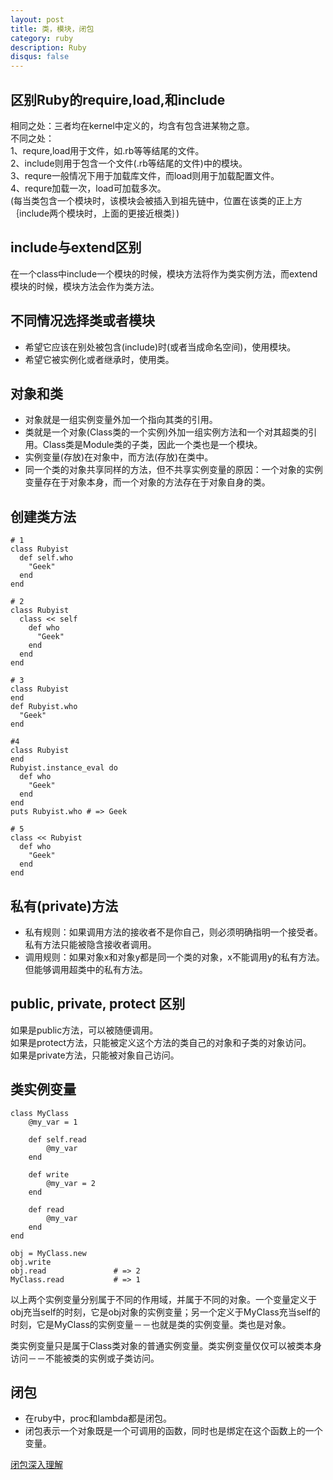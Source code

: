 ```yaml
---
layout: post
title: 类，模块，闭包
category: ruby
description: Ruby
disqus: false
---
```


## 区别Ruby的require,load,和include   
相同之处：三者均在kernel中定义的，均含有包含进某物之意。   
不同之处：   
1、requre,load用于文件，如.rb等等结尾的文件。   
2、include则用于包含一个文件(.rb等结尾的文件)中的模块。   
3、requre一般情况下用于加载库文件，而load则用于加载配置文件。   
4、requre加载一次，load可加载多次。   
(每当类包含一个模块时，该模块会被插入到祖先链中，位置在该类的正上方｛include两个模块时，上面的更接近根类｝)   

## include与extend区别
在一个class中include一个模块的时候，模块方法将作为类实例方法，而extend模块的时候，模块方法会作为类方法。   

## 不同情况选择类或者模块   
* 希望它应该在别处被包含(include)时(或者当成命名空间)，使用模块。   
* 希望它被实例化或者继承时，使用类。   


## 对象和类   
* 对象就是一组实例变量外加一个指向其类的引用。   
* 类就是一个对象(Class类的一个实例)外加一组实例方法和一个对其超类的引用。Class类是Module类的子类，因此一个类也是一个模块。   
* 实例变量(存放)在对象中，而方法(存放)在类中。   
* 同一个类的对象共享同样的方法，但不共享实例变量的原因：一个对象的实例变量存在于对象本身，而一个对象的方法存在于对象自身的类。   


## 创建类方法

```
# 1
class Rubyist
  def self.who
    "Geek"
  end
end
 
# 2
class Rubyist
  class << self
    def who
      "Geek"
    end
  end
end
 
# 3
class Rubyist
end
def Rubyist.who
  "Geek"
end
 
#4
class Rubyist
end
Rubyist.instance_eval do
  def who
    "Geek"
  end
end
puts Rubyist.who # => Geek
 
# 5
class << Rubyist
  def who
    "Geek"
  end
end
```


## 私有(private)方法   
* 私有规则：如果调用方法的接收者不是你自己，则必须明确指明一个接受者。私有方法只能被隐含接收者调用。      
* 调用规则：如果对象x和对象y都是同一个类的对象，x不能调用y的私有方法。但能够调用超类中的私有方法。   

## public, private, protect 区别   

如果是public方法，可以被随便调用。     
如果是protect方法，只能被定义这个方法的类自己的对象和子类的对象访问。     
如果是private方法，只能被对象自己访问。     

## 类实例变量

```
class MyClass
    @my_var = 1

    def self.read
        @my_var
    end

    def write
        @my_var = 2
    end

    def read
        @my_var
    end
end

obj = MyClass.new
obj.write
obj.read               # => 2
MyClass.read           # => 1
```

以上两个实例变量分别属于不同的作用域，并属于不同的对象。一个变量定义于obj充当self的时刻，它是obj对象的实例变量；另一个定义于MyClass充当self的时刻，它是MyClass的实例变量－－也就是类的实例变量。类也是对象。   

类实例变量只是属于Class类对象的普通实例变量。类实例变量仅仅可以被类本身访问－－不能被类的实例或子类访问。

## 闭包
* 在ruby中，proc和lambda都是闭包。
* 闭包表示一个对象既是一个可调用的函数，同时也是绑定在这个函数上的一个变量。

[闭包深入理解](http://www.ibm.com/developerworks/cn/linux/l-cn-closure/)